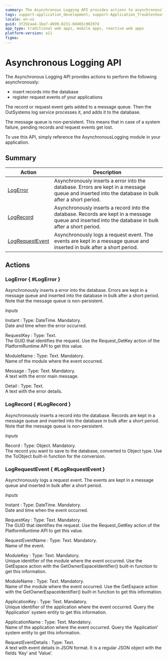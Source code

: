 ```yaml
---
summary: The Asynchronous Logging API provides actions to asynchronously insert records into the database or register request events of your applications in an asynchronous way.
tags: support-application_development; support-Application_Troubleshooting; support-devOps; support-monitoring
locale: en-us
guid: 3f292aa4-1be7-4699-8231-0d465c90297d
app_type: traditional web apps, mobile apps, reactive web apps
platform-version: o11
figma:
---
```


# Asynchronous Logging API


The Asynchronous Logging API provides actions to perform the following asynchronously:

* insert records into the database
* register request events of your applications

The record or request event gets added to a message queue. Then the OutSystems log service processes it, and adds it to the database.

The message queue is non-persistent. This means that in case of a system failure, pending records and request events get lost.

To use this API, simply reference the AsynchronousLogging module in your application.

## Summary

Action | Description
---|---
[LogError](<#LogError>) | Asynchronously inserts a error into the database. Errors are kept in a message queue and inserted into the database in bulk after a short period.
[LogRecord](<#LogRecord>) | Asynchronously inserts a record into the database. Records are kept in a message queue and inserted into the database in bulk after a short period.
[LogRequestEvent](<#LogRequestEvent>) | Asynchronously logs a request event. The events are kept in a message queue and inserted in bulk after a short period.

## Actions

### LogError { #LogError }

Asynchronously inserts a error into the database. Errors are kept in a message queue and inserted into the database in bulk after a short period. Note that the message queue is non-persistent.

*Inputs*

Instant
:   Type: DateTime. Mandatory.  
    Date and time when the error occurred.

RequestKey
:   Type: Text.  
    The GUID that identifies the request. Use the Request_GetKey action of the PlatformRuntime API to get this value.

ModuleName
:   Type: Text. Mandatory.  
    Name of the module where the event occurred.

Message
:   Type: Text. Mandatory.  
    A text with the error main message.

Detail
:   Type: Text.  
    A text with the error details.

### LogRecord { #LogRecord }

Asynchronously inserts a record into the database. Records are kept in a message queue and inserted into the database in bulk after a short period. Note that the message queue is non-persistent.

*Inputs*

Record
:   Type: Object. Mandatory.  
    The record you want to save to the database, converted to Object type. Use the ToObject built-in function for the conversion.

### LogRequestEvent { #LogRequestEvent }

Asynchronously logs a request event. The events are kept in a message queue and inserted in bulk after a short period.

*Inputs*

Instant
:   Type: DateTime. Mandatory.  
    Date and time when the event occurred.

RequestKey
:   Type: Text. Mandatory.  
    The GUID that identifies the request. Use the Request_GetKey action of the PlatformRuntime API to get this value.

RequestEventName
:   Type: Text. Mandatory.  
    Name of the event.

ModuleKey
:   Type: Text. Mandatory.  
    Unique identifier of the module where the event occurred. Use the GetEspace action with the GetOwnerEspaceIdentifier() built-in function to get this information.

ModuleName
:   Type: Text. Mandatory.  
    Name of the module where the event occurred. Use the GetEspace action with the GetOwnerEspaceIdentifier() built-in function to get this information.

ApplicationKey
:   Type: Text. Mandatory.  
    Unique identifier of the application where the event occurred. Query the ‘Application’ system entity to get this information.

ApplicationName
:   Type: Text. Mandatory.  
    Name of the application where the event occurred. Query the ‘Application’ system entity to get this information.

RequestEventDetails
:   Type: Text.  
    A text with event details in JSON format. It is a regular JSON object with the fields ‘Key’ and ‘Value’.


